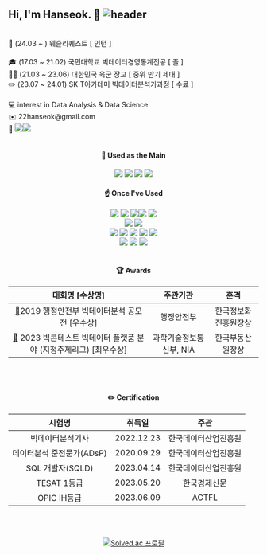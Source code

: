 ## Hi, I'm Hanseok. :wave: ![header](https://capsule-render.vercel.app/api?type=rect&color=gradient&height=1)

 <br/>
🏢 (24.03 ~      ) 웨슬리퀘스트  [ 인턴 ] <br/>
<br/>
🎓 (17.03 ~ 21.02) 국민대학교 빅데이터경영통계전공  [ 졸 ]  <br/>
💂‍♂️ (21.03 ~ 23.06) 대한민국 육군 장교  [ 중위 만기 제대 ]  <br/>
✏️ (23.07 ~ 24.01) SK T아카데미 빅데이터분석가과정  [ 수료 ]  <br/>
<br/>
💻 interest in Data Analysis & Data Science <br/>
✉️ 22hanseok@gmail.com  <br/>
🔗 <a href="https://blog.naver.com/2hannseok"><img src="https://img.shields.io/badge/Naver-03C75A?style=flat-square&logo=Naver&logoColor=white"/><a href="https://blog.naver.com/2hannseok"><img src="https://img.shields.io/badge/Blog-03C75A?style=flat-square&logo=Blog&logoColor=white"/></a> 
 <br/>
 <br/>

 <div align="center"> 

#### 💪 Used as the Main
<img src="https://img.shields.io/badge/Python-3776AB?style=for-the-badge&logo=Python&logoColor=white">
<img src="https://img.shields.io/badge/Jupyter-F37626?style=for-the-badge&logo=Jupyter&logoColor=white">
<img src="https://img.shields.io/badge/GoogleColab-F9AB00?style=for-the-badge&logo=GoogleColab&logoColor=white">
<img src="https://img.shields.io/badge/VisualStudio-5C2D91?style=for-the-badge&logo=VisualStudio&logoColor=white">



#### ☝️ Once I've Used 
<img src="https://img.shields.io/badge/Python-3776AB?style=for-the-badge&logo=Python&logoColor=white">
<img src="https://img.shields.io/badge/Jupyter-F37626?style=for-the-badge&logo=Jupyter&logoColor=white"> <img src="https://img.shields.io/badge/GoogleColab-F9AB00?style=for-the-badge&logo=GoogleColab&logoColor=white"><img src="https://img.shields.io/badge/VisualStudio-5C2D91?style=for-the-badge&logo=VisualStudio&logoColor=white">
 <img src="https://img.shields.io/badge/Pycharm-000000?style=for-the-badge&logo=Pycharm&logoColor=white">
 <br/>
<img src="https://img.shields.io/badge/Tableau-E97627?style=for-the-badge&logo=Tableau&logoColor=white">
<img src="https://img.shields.io/badge/R-276DC3?style=for-the-badge&logo=R&logoColor=white">
 <br/>
<img src="https://img.shields.io/badge/MySQL-4479A1?style=for-the-badge&logo=MySQL&logoColor=white"> <img src="https://img.shields.io/badge/MariaDB-003545?style=for-the-badge&logo=MariaDB&logoColor=white"> <img src="https://img.shields.io/badge/AmazonAWS-232F3E?style=for-the-badge&logo=AmazonAWS&logoColor=white"> <img src="https://img.shields.io/badge/Qgis-589632?style=for-the-badge&logo=Qgis&logoColor=white"> <img src="https://img.shields.io/badge/MicrosoftExcel-217346?style=for-the-badge&logo=MicrosoftExcel&logoColor=white">
 <br/>
<img src="https://img.shields.io/badge/Github-181717?style=for-the-badge&logo=Github&logoColor=white"> 
<img src="https://img.shields.io/badge/Notion-000000?style=for-the-badge&logo=Notion&logoColor=white"> <img src="https://img.shields.io/badge/Slack-4A154B?style=for-the-badge&logo=Slack&logoColor=white">

 <br/>
 <br/>
 
#### 🏆 Awards
| 대회명 [수상명] | 주관기관 | 훈격 |
| :------: | :------: | :------:  |
| [📎](https://github.com/Lee-han-seok/Data-Competition/blob/main/%E2%98%85%5B19.08%5D%20%ED%96%89%EC%A0%95%EC%95%88%EC%A0%84%EB%B6%80%20%EB%B9%85%EB%8D%B0%EC%9D%B4%ED%84%B0%20%EB%B6%84%EC%84%9D%20%EA%B3%B5%EB%AA%A8%EC%A0%84/i-Space%20%EC%9E%85%EC%A7%80%EC%84%A0%EC%A0%95_%EB%8B%A4%EC%96%91%ED%95%9C%20%EC%97%B0%EB%A0%B9%EB%8C%80%EA%B0%80%20%EC%9D%B4%EC%9A%A9%EA%B0%80%EB%8A%A5%ED%95%9C%20%EB%AC%B4%EB%8D%94%EC%9C%84%20%EC%89%BC%ED%84%B0(SMG).pdf)2019 행정안전부 빅데이터분석 공모전 [우수상] | 행정안전부 | 한국정보화진흥원장상 |
| [📎](https://github.com/Lee-han-seok/Data-Competition/blob/main/%E2%98%85%5B23.12%5D%20%EB%B9%85%EC%BD%98%ED%85%8C%EC%8A%A4%ED%8A%B8%20%ED%94%8C%EB%9E%AB%ED%8F%BC%ED%99%9C%EC%9A%A9%EB%B6%84%EC%95%BC%20%EC%A7%80%EC%A0%95%EC%A3%BC%EC%A0%9C%EB%A6%AC%EA%B7%B8(%EB%B6%80%EB%8F%99%EC%82%B0)/%EC%9A%B0%EB%A6%AC4Lee_%EC%B5%9C%EC%A2%85%EB%B0%9C%ED%91%9C%EC%9E%90%EB%A3%8C.pdf) 2023 빅콘테스트 빅데이터 플랫품 분야 (지정주제리그) [최우수상] | 과학기술정보통신부, NIA | 한국부동산원장상 |

 <br/>
 <br/>
 
#### ✏️ Certification
| 시험명 | 취득일 | 주관 |
| :------: | :------: | :------: |
| 빅데이터분석기사 | 2022.12.23 | 한국데이터산업진흥원 |
| 데이터분석 준전문가(ADsP) | 2020.09.29 | 한국데이터산업진흥원 |
| SQL 개발자(SQLD) | 2023.04.14 | 한국데이터산업진흥원 |
| TESAT 1등급 | 2023.05.20 | 한국경제신문 |
| OPIC IH등급 | 2023.06.09 | ACTFL |

<br/>
<br/> 

[![Solved.ac 프로필](http://mazassumnida.wtf/api/v2/generate_badge?boj=onestone0311)](https://solved.ac/onestone0311)


<br/>
<br/>
<br/>
